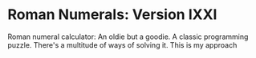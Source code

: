Roman Numerals: Version IXXI
=============

Roman numeral calculator: An oldie but a goodie. A classic programming puzzle. There's a multitude of ways of solving it. 
This is my approach
